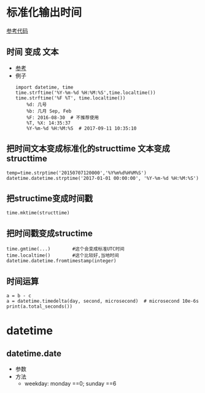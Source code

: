 # 标准化输出时间
[参考代码](./script/time时间.py)

## 时间 变成 文本
* [参考](https://docs.python.org/3/library/datetime.html#strftime-and-strptime-behavior)
* 例子
    ```
    import datetime, time
    time.strftime('%Y-%m-%d %H:%M:%S',time.localtime())
    time.strftime('%F %T', time.localtime())
        %d: 几号
        %b: 几月 Sep, Feb
        %F: 2016-08-30  # 不推荐使用
        %T, %X: 14:35:37
        %Y-%m-%d %H:%M:%S  # 2017-09-11 10:35:10
    ```
## 把时间文本变成标准化的structtime        文本变成 structtime
    temp=time.strptime('20150707120000','%Y%m%d%H%M%S')
    datetime.datetime.strptime('2017-01-01 00:00:00', '%Y-%m-%d %H:%M:%S')

## 把structime变成时间戳
    time.mktime(structtime)
## 把时间戳变成structime
    time.gmtime(...)        #这个会变成标准UTC时间
    time.localtime()        #这个比较好,当地时间
    datetime.datetime.fromtimestamp(integer)


## 时间运算
    a = b - c
    a = datetime.timedelta(day, second, microsecond)  # microsecond 10e-6s
    print(a.total_seconds())


# datetime

## datetime.date
* 参数
* 方法
    * weekday: monday ==0; sunday ==6

